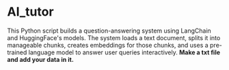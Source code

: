 # AI_tutor

This Python script builds a question-answering system using LangChain and HuggingFace's models. The system loads a text document, splits it into manageable chunks, creates embeddings for those chunks, and uses a pre-trained language model to answer user queries interactively.
****Make a txt file and add your data in it.****
